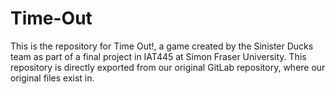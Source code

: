 # Time-Out
This is the repository for Time Out!, a game created by the Sinister Ducks team as part of a final project in IAT445 at Simon Fraser University. This repository is directly exported from our original GitLab repository, where our original files exist in.
